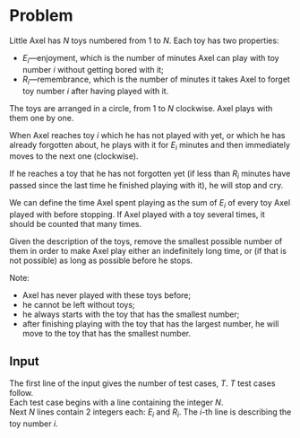 # Problem

Little Axel has $N$ toys numbered from $1$ to $N$. Each toy has two properties:

- $E_i$—enjoyment, which is the number of minutes Axel can play with toy number $i$ without getting bored with it;
- $R_i$—remembrance, which is the number of minutes it takes Axel to forget toy number $i$ after having played with it.

The toys are arranged in a circle, from $1$ to $N$ clockwise. Axel plays with them one by one.

When Axel reaches toy $i$ which he has not played with yet, or which he has already forgotten about, he plays with it for $E_i$ minutes and then immediately moves to the next one (clockwise).

If he reaches a toy that he has not forgotten yet (if less than $R_i$ minutes have passed since the last time he finished playing with it), he will stop and cry.

We can define the time Axel spent playing as the sum of $E_i$ of every toy Axel played with before stopping. If Axel played with a toy several times, it should be counted that many times.

Given the description of the toys, remove the smallest possible number of them in order to make Axel play either an indefinitely long time, or (if that is not possible) as long as possible before he stops.

Note:

- Axel has never played with these toys before;
- he cannot be left without toys;
- he always starts with the toy that has the smallest number;
- after finishing playing with the toy that has the largest number, he will move to the toy that has the smallest number.

## Input

The first line of the input gives the number of test cases, $T$. $T$ test cases follow.  
Each test case begins with a line containing the integer $N$.  
Next $N$ lines contain 2 integers each: $E_i$ and $R_i$. The $i$-th line is describing the toy number $i$.
